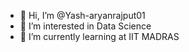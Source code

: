 - 👋 Hi, I’m @Yash-aryanrajput01
- 👀 I’m interested in Data Science
- 🌱 I’m currently learning at IIT MADRAS

<!---
Yash-aryanrajput01/Yash-aryanrajput01 is a ✨ special ✨ repository because its `README.md` (this file) appears on your GitHub profile.
You can click the Preview link to take a look at your changes.
--->
